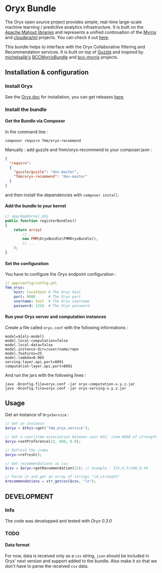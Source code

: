 Oryx Bundle
=======

The Oryx open source project provides simple, real-time large-scale machine learning / predictive analytics infrastructure. It is built on the [Apache Mahout libraries](http://mahout.apache.org/) and represents a unified continuation of the [Myrrix](http://myrrix.com) and
[cloudera/ml](https://github.com/cloudera/ml) projects. You can check it out [here](https://github.com/cloudera/oryx).

This bundle helps to interface with the Oryx Collaborative filtering and Recommendation services. It is built on top of [Guzzle](https://github.com/guzzle/guzzle) and inspired by [michelsalib's](https://github.com/michelsalib) [BCCMyrrixBundle](https://github.com/michelsalib/BCCMyrrixBundle) and [bcc-myrrix](https://github.com/michelsalib/bcc-myrrix) projects.

Installation & configuration
----------------------

### Install Oryx

See the [Oryx doc](https://github.com/cloudera/oryx/wiki/Installation) for installation, you can get releases [here](https://github.com/cloudera/oryx/releases).

### Install the bundle

#### Get the Bundle via Composer

In the command line : 
```
composer require fmm/oryx-recommend
```

Manually : add guzzle and fmm/oryx-recommend to your composer.json : 
```json
{
  "require": 
  {
    "guzzle/guzzle": "dev-master",
    "fmm/oryx-recommend": "dev-master"
  }
}
```
and then install the dependencies with `composer install`.

#### Add the bundle to your kernel

```php
// app/AppKernel.php
public function registerBundles()
{
    return array(
        // ...
        new FMM\OryxBundle\FMMOryxBundle(),
        // ...
    );
}
```

#### Set the configuration

You have to configure the Oryx endpoint configuration :
```yml
// app/config/config.yml
fmm_oryx:
    host: localhost # The Oryx host
    port: 8080      # The Oryx port
    username: test  # The Oryx username
    password: 1234  # The Oryx password

```

#### Run your Oryx server and computation instances

Create a file called `oryx.conf` with the following informations : 

```
model=${als-model}
model.local-computation=false
model.local-data=false
model.instance-dir=/user/name/repo
model.features=25
model.lambda=0.065
serving-layer.api.port=8091
computation-layer.api.port=8092
```

And run the jars with the following lines : 

```
java -Dconfig.file=oryx.conf -jar oryx-computation-x.y.z.jar
java -Dconfig.file=oryx.conf -jar oryx-serving-x.y.z.jar
```

Usage
-----

Get an instance of `OryxService` :

```php
// Get an instance
$oryx = $this->get('fmm_oryx.service');

// Set a user/item association between user #22, item #888 of strength 0.8
$oryx->setPreference(22, 888, 0.8);

// Refresh the index
$oryx->refresh();

// Get recommendations as csv
$csv = $oryx->getRecommendation(22); // example : 325,0.5\n98,0.44

// Parse it and get an array of strings "id,strength"
$recommendations = str_getcsv($csv, "\n");
```


DEVELOPMENT
------------

### Info
The code was developped and tested with *Oryx 0.3.0*

### TODO

#### Data format

For now, data is received only as a `csv` string, `json` should be included in Oryx' next version and support added to the bundle.
Also make it so that we don't have to parse the received `csv` data.
